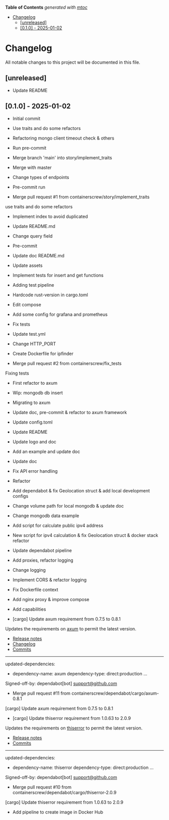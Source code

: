 <!-- START OF TOC !DO NOT EDIT THIS CONTENT MANUALLY-->
**Table of Contents**  *generated with [mtoc](https://github.com/containerscrew/mtoc)*
- [Changelog](#changelog)
  - [[unreleased]](#[unreleased])
  - [[0.1.0] - 2025-01-02](#[0.1.0]---2025-01-02)
<!-- END OF TOC -->
# Changelog

All notable changes to this project will be documented in this file.

## [unreleased]

- Update README

## [0.1.0] - 2025-01-02

- Initial commit

- Use traits and do some refactors

- Refactoring mongo client timeout check & others

- Run pre-commit

- Merge branch 'main' into story/implement_traits

- Merge with master

- Change types of endpoints

- Pre-commit run

- Merge pull request #1 from containerscrew/story/implement_traits

use traits and do some refactors

- Implement index to avoid duplicated

- Update README.md

- Change query field

- Pre-commit

- Update doc README.md

- Update assets

- Implement tests for insert and get functions

- Adding test pipeline

- Hardcode rust-version in cargo.toml

- Edit compose

- Add some config for grafana and prometheus

- Fix tests

- Update test.yml

- Change HTTP_PORT

- Create Dockerfile for ipfinder

- Merge pull request #2 from containerscrew/fix_tests

Fixing tests

- First refactor to axum

- Wip: mongodb db insert

- Migrating to axum

- Update doc, pre-commit & refactor to axum framework

- Update config.toml

- Update README

- Update logo and doc

- Add an example and update doc

- Update doc

- Fix API error handling

- Refactor

- Add dependabot & fix Geolocation struct & add local development configs

- Change volume path for local mongodb & update doc

- Change mongodb data example

- Add script for calculate public ipv4 address

- New script for ipv4 calculation & fix Geolocation struct & docker stack refactor

- Update dependabot pipeline

- Add proxies, refactor logging

- Change logging

- Implement CORS & refactor logging

- Fix Dockerfile context

- Add nginx proxy & improve compose

- Add capabilities

- [cargo] Update axum requirement from 0.7.5 to 0.8.1

Updates the requirements on [axum](https://github.com/tokio-rs/axum) to permit the latest version.
- [Release notes](https://github.com/tokio-rs/axum/releases)
- [Changelog](https://github.com/tokio-rs/axum/blob/main/CHANGELOG.md)
- [Commits](https://github.com/tokio-rs/axum/commits)

---
updated-dependencies:
- dependency-name: axum
  dependency-type: direct:production
...

Signed-off-by: dependabot[bot] <support@github.com>

- Merge pull request #11 from containerscrew/dependabot/cargo/axum-0.8.1

[cargo] Update axum requirement from 0.7.5 to 0.8.1

- [cargo] Update thiserror requirement from 1.0.63 to 2.0.9

Updates the requirements on [thiserror](https://github.com/dtolnay/thiserror) to permit the latest version.
- [Release notes](https://github.com/dtolnay/thiserror/releases)
- [Commits](https://github.com/dtolnay/thiserror/compare/1.0.63...2.0.9)

---
updated-dependencies:
- dependency-name: thiserror
  dependency-type: direct:production
...

Signed-off-by: dependabot[bot] <support@github.com>

- Merge pull request #10 from containerscrew/dependabot/cargo/thiserror-2.0.9

[cargo] Update thiserror requirement from 1.0.63 to 2.0.9

- Add pipeline to create image in Docker Hub

<!-- generated by git-cliff -->
